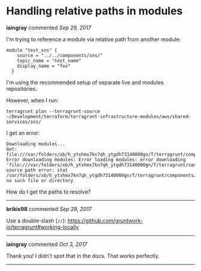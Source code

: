 # Handling relative paths in modules

**iaingray** commented *Sep 29, 2017*

I'm trying to reference a module via relative path from another module:

```
module "test_sns" {
    source = "../../components/sns/"
    topic_name = "test_name"
    display_name = "foo"
  }

```
I'm using the recommended setup of separate live and modules repositories.

However, when I run:

`terragrunt plan --terragrunt-source ~/Development/terraform/terragrunt-infrastructure-modules/aws/shared-services/sns/`

I get an error:

```
Downloading modules...
Get: file:///var/folders/xb/h_ytxhmx7kn7qh_ytgdh73140000gn/T/terragrunt/components/sns
Error downloading modules: Error loading modules: error downloading 'file:///var/folders/xb/h_ytxhmx7kn7qh_ytgdh73140000gn/T/terragrunt/components/sns': source path error: stat /var/folders/xb/h_ytxhmx7kn7qh_ytgdh73140000gn/T/terragrunt/components/sns: no such file or directory
```
How do I get the paths to resolve?
<br />
***


**brikis98** commented *Sep 29, 2017*

Use a double-slash (`//`): https://github.com/gruntwork-io/terragrunt#working-locally
***

**iaingray** commented *Oct 3, 2017*

Thank you!  I didn't spot that in the docs. That works perfectly.
***

